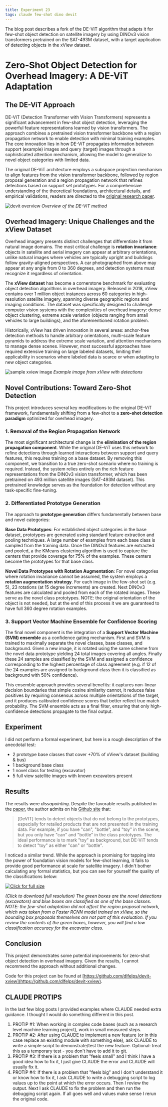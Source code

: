 ```yaml
---
title: Experiment 23
tags: claude few-shot dino devit
---
```


The blog post describes a fork of the DE-ViT algorithm that adapts it for few-shot object detection on satellite imagery by using DINOv3 vision transformers pretrained on the SAT-493M dataset, with a target application of detecting objects in the xView dataset.


# Zero-Shot Object Detection for Overhead Imagery: A DE-ViT Adaptation

## The DE-ViT Approach

DE-ViT (Detection Transformer with Vision Transformers) represents a significant advancement in few-shot object detection, leveraging the powerful feature representations learned by vision transformers. The approach combines a pretrained vision transformer backbone with a region propagation network to enable detection with minimal training examples. The core innovation lies in how DE-ViT propagates information between support (example) images and query (target) images through a sophisticated attention mechanism, allowing the model to generalize to novel object categories with limited data.

The original DE-ViT architecture employs a subspace projection mechanism to align features from the vision transformer backbone, followed by region proposal generation and a region propagation network that refines detections based on support set prototypes. For a comprehensive understanding of the theoretical foundations, architectural details, and empirical validations, readers are directed to the [original research paper](https://arxiv.org/abs/2309.12969).

![devit overview](/assets/images/main-rpropnet.jpg)
*Overview of the DE-ViT method*

## Overhead Imagery: Unique Challenges and the xView Dataset

Overhead imagery presents distinct challenges that differentiate it from natural image domains. The most critical challenge is **rotation invariance**: objects in satellite and aerial imagery can appear at arbitrary orientations, unlike natural images where vehicles are typically upright and buildings follow gravity-aligned perspectives. A car photographed from above may appear at any angle from 0 to 360 degrees, and detection systems must recognize it regardless of orientation.

The **xView dataset** has become a cornerstone benchmark for evaluating object detection algorithms in overhead imagery. Released in 2018, xView contains over 1 million object instances across 60 categories in high-resolution satellite imagery, spanning diverse geographic regions and imaging conditions. The dataset was specifically designed to challenge computer vision systems with the complexities of overhead imagery: dense object clustering, extreme scale variation (objects ranging from small vehicles to large buildings), and the aforementioned rotation problem.

Historically, xView has driven innovation in several areas: anchor-free detection methods to handle arbitrary orientations, multi-scale feature pyramids to address the extreme scale variation, and attention mechanisms to manage dense scenes. However, most successful approaches have required extensive training on large labeled datasets, limiting their applicability in scenarios where labeled data is scarce or when adapting to new object categories.

![sample xview image](/assets/images/dataset-cover.jpeg)
*Example image from xView with detections*

## Novel Contributions: Toward Zero-Shot Detection

This project introduces several key modifications to the original DE-ViT framework, fundamentally shifting from a few-shot to a **zero-shot detection paradigm** optimized for overhead imagery.

### 1. Removal of the Region Propagation Network

The most significant architectural change is the **elimination of the region propagation component**. While the original DE-ViT uses this network to refine detections through learned interactions between support and query features, this requires training on a base dataset. By removing this component, we transition to a true zero-shot scenario where no training is required. Instead, the system relies entirely on the rich feature representations from the DINOv3 vision transformer, which has been pretrained on 493 million satellite images (SAT-493M dataset). This pretrained knowledge serves as the foundation for detection without any task-specific fine-tuning.

### 2. Differentiated Prototype Generation

The approach to **prototype generation** differs fundamentally between base and novel categories:

**Base Data Prototypes**: For established object categories in the base dataset, prototypes are generated using standard feature extraction and pooling techniques. A large number of examples from each base class is sampled from the training data. Once the DINOv3 features are extracted and pooled, a the KMeans clustering algorithm is used to capture the centers that provide coverage for 75% of the examples. These centers become the prototypes for that base class. 

**Novel Data Prototypes with Rotation Augmentation**: For novel categories where rotation invariance cannot be assumed, the system employs a **rotation augmentation strategy**. For each image in the few-shot set (e.g. 5), 23 rotations (at 15 degree increments) are created. Next DINOv3 features are calculated and pooled from each of the rotated images. These serve as the novel class prototypes. NOTE: the original orientation of the object is not needed, but at the end of this process it we are guaranteed to have full 360 degree rotation examples. 

### 3. Support Vector Machine Ensemble for Confidence Scoring

The final novel component is the integration of a **Support Vector Machine (SVM) ensemble** as a confidence gating mechanism. First and SVM is trained to maximally separate the novel classes, base classes, and background. Given a new image, it is rotated using the same scheme from the novel data prototype yielding 24 total images covering all angles. Finally these 24 samples are classified by the SVM and assigned a confidence corresponding to the highest percentage of class agreement (e.g. if 12 of the 24 examples are assigned to background class then it is classified as background with 50% confidence). 

This ensemble approach provides several benefits: it captures non-linear decision boundaries that simple cosine similarity cannot, it reduces false positives by requiring consensus across multiple orientations of the target, and it produces calibrated confidence scores that better reflect true match probability. The SVM ensemble acts as a final filter, ensuring that only high-confidence detections propagate to the final output.

## Experiment

I did not perform a formal experiment, but here is a rough description of the anecdotal test:
- 2 prototype base classes that cover +70% of xView's dataset (building & bus)
- 1 background base class
- 1 novel class for testing (excavator)
- 5 full view satellite images with known excavators present

## Results

The results were *dissapointing*. Despite the favorable results published in the [paper](https://arxiv.org/abs/2309.12969), the author admits on his [Github site](https://github.com/mlzxy/devit/tree/main) that:

> [DeVIT] tends to detect objects that do not belong to the prototypes, especially for retailed products that are not presented in the training data. For example, if you have "can", "bottle", and "toy" in the scene, but you only have "can" and "bottle" in the class prototypes. The ideal performance is to mark "toy" as background, but DE-ViT tends to detect "toy" as either "can" or "bottle".

I noticed a similar trend. While the approach is promising for tapping into the power of foundation vision models for few-shot learning, it fails to provide good performance at scale for satellite imagery. I didn't bother calculating any formal statistics, but you can see for yourself the quality of the classifications below: 

[![Click for full size](/assets/images/31_detections_thumb.jpg)](/assets/images/31_detections.png)

*(Click to download full resolution) The green boxes are the novel detections (excavators) and blue boxes are classified as one of the base classes. NOTE: the few-shot adaptation did not affect the region proposal network, which was taken from a Faster RCNN model trained on xView, so the bounding box proposals themselves are not part of this evaluation. If you review the contents of the green boxes, however, you will find a low classification accuracy for the excavator class.*


## Conclusion

This project demonstrates some potential improvements for zero-shot object detection in overhead imagery. Given the results, I cannot recommend the approach without additional changes. 

Code for this project can be found at [https://github.com/dlfelps/devit-xview](https://github.com/dlfelps/devit-xview).

## CLAUDE PROTIPS

In the last few blog posts I provided examples where CLAUDE needed extra guidance. I thought I would do something different in this post. 

1. PROTIP #1: When working in complex code bases (such as a research level machine learning project), work in small measured steps. 
2. PROTIP #2: After using CLAUDE to implement a new feature (or in this case replace an existing module with something else), ask CLAUDE to write a simple script to demonstrate/test the new feature. Optional: treat this as a temporary test - you don't have to add it to git.
3. PROTIP #3: If there is a problem that "feels small" and I think I have a good idea how to fix it, I just give CLAUDE the error and CLAUDE will usually fix it.
4. PROTIP #4: If there is a problem that "feels big" and I don't understand it or know how to fix it, I ask CLAUDE to write a debugging script to log values up to the point at which the error occurs. Then I review the output. Next I ask CLAUDE to fix the problem and then run the debugging script again. If all goes well and values make sense I rerun the original code.


